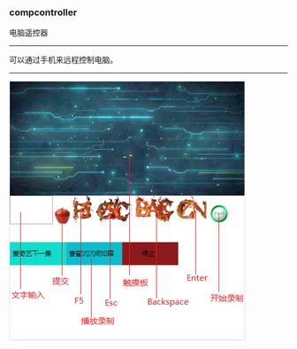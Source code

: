 ### compcontroller
电脑遥控器

---

可以通过手机来远程控制电脑。

---

![操作说明](https://raw.githubusercontent.com/gitadmini/common/master/compcontroller.png)
